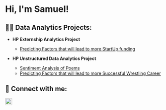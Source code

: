 <h1>Hi, I'm Samuel!

<h2>👨‍💻 Data Analytics Projects:</h2>

- <b>HP Externship Analytics Project </b>
  - [Predicting Factors that will lead to more StartUp funding](https://github.com/SamuCond/HP-Startup-Funding-Analysis.git)

- <b>HP Unstructured Data Analytics Project </b>
  - [Sentiment Analysis of Poems](https://github.com/SamuCond/Sentiment-Analysis-of-Poems.git)
  - [Predicting Factors that will lead to more Successful Wrestling Career](https://github.com/SamuCond/Factors-that-Lead-to-a-Successfull-Wrestling-Career.git)

<h2> 🤳 Connect with me:</h2>

[<img align="left" alt="JoshMadakor | LinkedIn" width="22px" src="https://cdn.jsdelivr.net/npm/simple-icons@v3/icons/linkedin.svg" />][linkedin]


[linkedin]: https://www.linkedin.com/in/samcondori/

<!--
**joshmadakor1/joshmadakor1** is a ✨ _special_ ✨ repository because its `README.md` (this file) appears on your GitHub profile.

Here are some ideas to get you started:

- 🔭 I’m currently working on ...
- 🌱 I’m currently learning ...
- 👯 I’m looking to collaborate on ...
- 🤔 I’m looking for help with ...
- 💬 Ask me about ...
- 📫 How to reach me: ...
- 😄 Pronouns: ...
- ⚡ Fun fact: ...
-->
